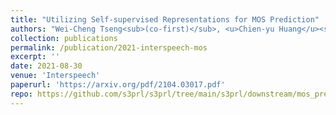 ```yaml
---
title: "Utilizing Self-supervised Representations for MOS Prediction"
authors: "Wei-Cheng Tseng<sub>(co-first)</sub>, <u>Chien-yu Huang</u><sub>(co-first)</sub>, Wei-Tsung Kao, Yist Y Lin, Hung-yi Lee"
collection: publications
permalink: /publication/2021-interspeech-mos
excerpt: ''
date: 2021-08-30
venue: 'Interspeech'
paperurl: 'https://arxiv.org/pdf/2104.03017.pdf'
repo: https://github.com/s3prl/s3prl/tree/main/s3prl/downstream/mos_prediction
---
```

